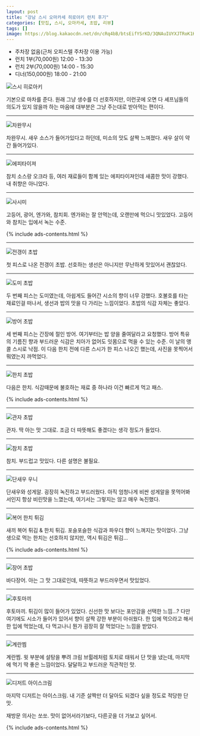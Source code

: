 ```yaml
---
layout: post
title: "강남 스시 오마카세 히로아키 런치 후기"
categories: [맛집, 스시, 오마카세, 초밥, 리뷰]
tags: []
image: https://blog.kakaocdn.net/dn/cRq4bB/btsEifYSrKD/3QNAuIUYXJTRoK1K44yKCK/img.jpg
---
```


- 주차장 없음(근처 오피스텔 주차장 이용 가능)
- 런치 1부(70,000원) 12:00 - 13:30
- 런치 2부(70,000원) 14:00 - 15:30
- 디너(150,000원) 18:00 - 21:00

![스시 히로아키](https://blog.kakaocdn.net/dn/wHo77/btsKOnXhXq5/AjjoitevJKqHV47caSKPtk/img.jpg)

기본으로 마차를 준다. 원래 그냥 생수를 더 선호하지만, 이런곳에 오면 다 셰프님들의 의도가 있지 않을까 하는 마음에 대부분은 그냥 주는대로 받아먹는 편이다.

---

![차완무시](https://blog.kakaocdn.net/dn/Wun4X/btsKNXEMdLc/5vHVvDAPAiFuK7u6KgCQZk/img.jpg)

차완무시. 새우 소스가 들어가있다고 하던데, 미소의 맛도 살짝 느껴졌다. 새우 살이 약간 들어가있다.

---

![에피타이져](https://blog.kakaocdn.net/dn/JBtTB/btsKOxS6sw5/oRKCokNmM8JtXw44oxKKl0/img.jpg)

참치 소스랑 오크라 등, 여러 재료들이 함께 있는 에피타이져인데 새콤한 맛이 강했다. 내 취향은 아니었다.

---

![사시미](https://blog.kakaocdn.net/dn/tQxy9/btsKPy4NpGX/3PNqpImk58lsEFx3EIrIq1/img.jpg)

고등어, 광어, 엔가와, 참치회. 엔가와는 잘 안먹는데, 오랜만에 먹으니 맛있었다. 고등어와 참치는 입에서 녹는 수준. 

{% include ads-contents.html %}

---

![전갱이 초밥](https://blog.kakaocdn.net/dn/dBooed/btsKOcPeYbr/t0yGc06sec5u50tr4vZV91/img.jpg)

첫 피스로 나온 전갱이 초밥. 선호하는 생선은 아니지만 무난하게 맛있어서 괜찮았다.

---

![도미 초밥](https://blog.kakaocdn.net/dn/ciY6en/btsKPz3tT9W/pW6RlLUdciK1deX6tOnmVK/img.jpg)

두 번째 피스는 도미였는데, 아쉽게도 들어간 시소의 향이 너무 강했다. 호불호를 타는 재료인걸 떠나서, 생선과 밥의 맛을 다 가리는 느낌이었다. 초밥의 식감 자체는 좋았다.

---

![방어 초밥](https://blog.kakaocdn.net/dn/od9Cl/btsKPUzwrH2/goivv2RmDnPFMEOr8KeT91/img.jpg)

세 번째 피스는 간장에 절인 방어. 여기부터는 밥 양을 줄여달라고 요청했다. 방어 특유의 기름진 향과 부드러운 식감은 치아가 없어도 잇몸으로 먹을 수 있는 수준. 이 날의 앵콜 스시로 낙점. 이 다음 한치 전에 다른 스시가 한 피스 나오긴 했는데, 사진을 못찍어서 뭐였는지 까먹었다.

---

![한치 초밥](https://blog.kakaocdn.net/dn/bUaNHx/btsKPbhHyAF/TCyyt0zVpmZ0jRo0kFn1h1/img.jpg)

다음은 한치. 식감때문에 불호하는 재료 중 하나라 이건 빠르게 먹고 패스.

{% include ads-contents.html %}

---

![관자 초밥](https://blog.kakaocdn.net/dn/bqtjL1/btsKOesGqCE/W24fjKlRxaKiW8SH38PsUK/img.jpg)

관자. 딱 아는 맛 그대로. 조금 더 따뜻해도 좋겠다는 생각 정도가 들었다.

---

![참치 초밥](https://blog.kakaocdn.net/dn/3c8K4/btsKOezstgq/kDOFCx2DUcV3K11rwX18Hk/img.jpg)

참치. 부드럽고 맛있다. 다른 설명은 불필요.

---

![단새우 우니](https://blog.kakaocdn.net/dn/cKGCWa/btsKO9EgDL8/D1wtwTlbJLrKDRzasuemS0/img.jpg)

단새우와 성게알. 굉장히 녹진하고 부드러웠다. 아직 엄청나게 비싼 성게알을 못먹어봐서인지 항상 비린맛을 느꼈는데, 여기서는 그렇지는 않고 매우 녹진했다.

---

![복어 한치 튀김](https://blog.kakaocdn.net/dn/yHdsu/btsKNV8cy6k/hWXIaHtr7kOkeDaWvgLksK/img.jpg)

새끼 복어 튀김 & 한치 튀김. 포슬포슬한 식감과 파우더 향이 느껴지는 맛이었다. 그냥 생으로 먹는 한치는 선호하지 않지만, 역시 튀김은 튀김...

{% include ads-contents.html %}

---

![장어 초밥](https://blog.kakaocdn.net/dn/dJfoEW/btsKPS9xEiC/1lOP2WMRFQPvvF2NCEd5rk/img.jpg)

바다장어. 아는 그 맛 그대로인데, 따뜻하고 부드러우면서 맛있었다.

---

![후토마끼](https://blog.kakaocdn.net/dn/bhsJy4/btsKNW0lxO8/Bo3igbpo9JUwSAeRnAOp0k/img.jpg)

후토마끼. 튀김이 많이 들어가 있었다. 신선한 맛 보다는 포만감을 선택한 느낌...? 다만 여기에도 시소가 들어가 있어서 향이 살짝 강한 부분이 아쉬웠다. 한 입에 먹으라고 해서 한 입에 먹었는데, 다 먹고나니 뭔가 굉장히 잘 먹었다는 느낌을 받았다.

---

![계란찜](https://blog.kakaocdn.net/dn/btVw84/btsKPbIM8ii/HxTNTtR1njGFRJUMGtYMU1/img.jpg)

계란찜. 윗 부분에 설탕을 뿌려 크림 브륄레처럼 토치로 태워서 단 맛을 냈는데, 마지막에 먹기 딱 좋은 느낌이었다. 달달하고 부드러운 직관적인 맛.

---

![디저트 아이스크림](https://blog.kakaocdn.net/dn/vomHo/btsKPRphMiK/WJI4MW3hgQ1kVxUIKF66C1/img.jpg)

마지막 디저트는 아이스크림. 내 기준 살짝만 더 달아도 되겠다 싶을 정도로 적당한 단맛. 

재방문 의사는 쏘쏘. 맛이 없어서라기보다, 다른곳을 더 가보고 싶어서.

{% include ads-contents.html %}
